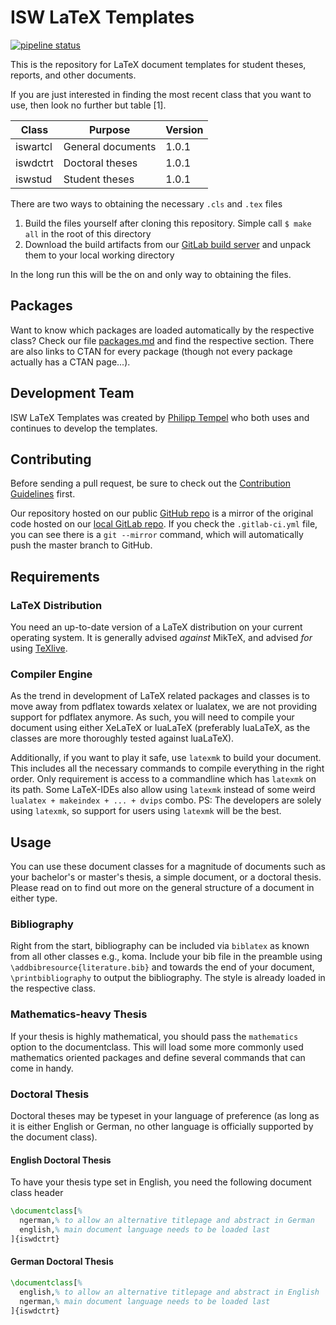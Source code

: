 # ISW LaTeX Templates

[![pipeline status](https://git.isw.uni-stuttgart.de/projekte/eigenentwicklungen/templates/latex/badges/master/pipeline.svg)](https://git.isw.uni-stuttgart.de/projekte/eigenentwicklungen/templates/latex/commits/master)

This is the repository for LaTeX document templates for student theses, reports, and other documents.

If you are just interested in finding the most recent class that you want to use, then look no further but table [1].

| Class | Purpose | Version |
|-------|---------|---------|
| iswartcl | General documents | 1.0.1 |
| iswdctrt | Doctoral theses | 1.0.1 |
| iswstud | Student theses | 1.0.1 |

There are two ways to obtaining the necessary `.cls` and `.tex` files
  1. Build the files yourself after cloning this repository. Simple call `$ make all` in the root of this directory
  2. Download the build artifacts from our [GitLab build server](https://git.isw.uni-stuttgart.de/projekte/eigenentwicklungen/templates/latex/-/jobs/artifacts/master/download?job=compile-cls) and unpack them to your local working directory

In the long run this will be the on and only way to obtaining the files.

## Packages

Want to know which packages are loaded automatically by the respective class? Check our file [packages.md](packages.md) and find the respective section. There are also links to CTAN for every package (though not every package actually has a CTAN page...).

## Development Team

ISW LaTeX Templates was created by [Philipp Tempel](http://www.isw.uni-stuttgart.de/institut/mitarbeiter/Tempel/) who both uses and continues to develop the templates.

## Contributing

Before sending a pull request, be sure to check out the [Contribution Guidelines](CONTRIBUTING.md) first.

Our repository hosted on our public [GitHub repo](http://github.com/iswunistuttgart/latex-templates) is a mirror of the original code hosted on our [local GitLab repo](https://git.isw.uni-stuttgart.de/projekte/eigenentwicklungen/templates/latex/). If you check the `.gitlab-ci.yml` file, you can see there is a `git --mirror` command, which will automatically push the master branch to GitHub.

## Requirements

### LaTeX Distribution

You need an up-to-date version of a LaTeX distribution on your current operating system. It is generally advised *against* MikTeX, and advised *for* using [TeXlive](https://www.tug.org/texlive/).


### Compiler Engine

As the trend in development of LaTeX related packages and classes is to move away from pdflatex towards xelatex or lualatex, we are not providing support for pdflatex anymore. As such, you will need to compile your document using either XeLaTeX or luaLaTeX (preferably luaLaTeX, as the classes are more thoroughly tested against luaLaTeX).

Additionally, if you want to play it safe, use `latexmk` to build your document. This includes all the necessary commands to compile everything in the right order. Only requirement is access to a commandline which has `latexmk` on its path. Some LaTeX-IDEs also allow using `latexmk` instead of some weird `lualatex + makeindex + ... + dvips` combo.
PS: The developers are solely using `latexmk`, so support for users using `latexmk` will be the best.


## Usage

You can use these document classes for a magnitude of documents such as your bachelor's or master's thesis, a simple document, or a doctoral thesis. Please read on to find out more on the general structure of a document in either type.


### Bibliography

Right from the start, bibliography can be included via `biblatex` as known from all other classes e.g., koma. Include your bib file in the preamble using `\addbibresource{literature.bib}` and towards the end of your document, `\printbibliography` to output the bibliography. The style is already loaded in the respective class.


### Mathematics-heavy Thesis

If your thesis is highly mathematical, you should pass the `mathematics` option to the documentclass. This will load some more commonly used mathematics oriented packages and define several commands that can come in handy.
 

### Doctoral Thesis

Doctoral theses may be typeset in your language of preference (as long as it is either English or German, no other language is officially supported by the document class).


#### English Doctoral Thesis

To have your thesis type set in English, you need the following document class header

```latex
\documentclass[%
  ngerman,% to allow an alternative titlepage and abstract in German
  english,% main document language needs to be loaded last
]{iswdctrt}
```

#### German Doctoral Thesis

```latex
\documentclass[%
  english,% to allow an alternative titlepage and abstract in English
  ngerman,% main document language needs to be loaded last
]{iswdctrt}
```
